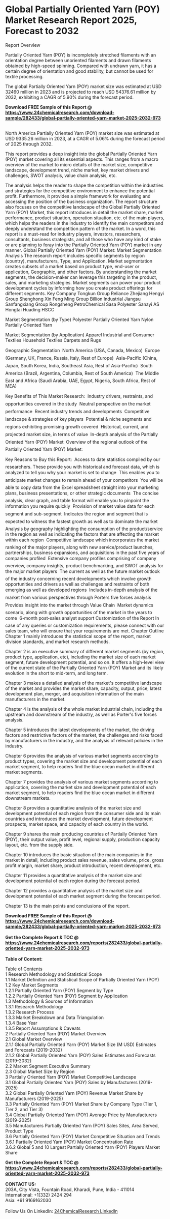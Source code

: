 <h1>Global Partially Oriented Yarn (POY) Market Research Report 2025, Forecast to 2032</h1><p>Report Overview</p><p>
Partially Oriented Yarn (POY) is incompletely stretched filaments with an orientation degree between unoriented filaments and drawn filaments obtained by high-speed spinning. Compared with undrawn yarn, it has a certain degree of orientation and good stability, but cannot be used for textile processing.</p><p>
The global Partially Oriented Yarn (POY) market size was estimated at USD 32460 million in 2023 and is projected to reach USD 54376.61 million by 2032, exhibiting a CAGR of 5.90% during the forecast period.</p><div><b>Download FREE Sample of this Report @ 
            <a href="https://www.24chemicalresearch.com/download-sample/282433/global-partially-oriented-yarn-market-2025-2032-973">
            https://www.24chemicalresearch.com/download-sample/282433/global-partially-oriented-yarn-market-2025-2032-973</a></b></div><br><p>
North America Partially Oriented Yarn (POY) market size was estimated at USD 9335.26 million in 2023, at a CAGR of 5.06% during the forecast period of 2025 through 2032.</p><p>
This report provides a deep insight into the global Partially Oriented Yarn (POY) market covering all its essential aspects. This ranges from a macro overview of the market to micro details of the market size, competitive landscape, development trend, niche market, key market drivers and challenges, SWOT analysis, value chain analysis, etc.</p><p>
The analysis helps the reader to shape the competition within the industries and strategies for the competitive environment to enhance the potential profit. Furthermore, it provides a simple framework for evaluating and accessing the position of the business organization. The report structure also focuses on the competitive landscape of the Global Partially Oriented Yarn (POY) Market, this report introduces in detail the market share, market performance, product situation, operation situation, etc. of the main players, which helps the readers in the industry to identify the main competitors and deeply understand the competition pattern of the market.
In a word, this report is a must-read for industry players, investors, researchers, consultants, business strategists, and all those who have any kind of stake or are planning to foray into the Partially Oriented Yarn (POY) market in any manner.
Global Partially Oriented Yarn (POY) Market: Market Segmentation Analysis
The research report includes specific segments by region (country), manufacturers, Type, and Application. Market segmentation creates subsets of a market based on product type, end-user or application, Geographic, and other factors. By understanding the market segments, the decision-maker can leverage this targeting in the product, sales, and marketing strategies. Market segments can power your product development cycles by informing how you create product offerings for different segments.
Key Company
Tongkun Group
Reliance
Zhejiang Hengyi Group
Shenghong
Xin Feng Ming Group
Billion Industrial
Jiangsu Sanfangxiang Group
Rongsheng PetroChemical
Sasa Polyester Sanayi AS
Hongtai
Huading
HSCC</p><p>
Market Segmentation (by Type)
Polyester Partially Oriented Yarn
Nylon Partially Oriented Yarn</p><p>
Market Segmentation (by Application)
Apparel
Industrial and Consumer Textiles
Household Textiles
Carpets and Rugs</p><p>
Geographic Segmentation
 North America (USA, Canada, Mexico)
 Europe (Germany, UK, France, Russia, Italy, Rest of Europe)
 Asia-Pacific (China, Japan, South Korea, India, Southeast Asia, Rest of Asia-Pacific)
 South America (Brazil, Argentina, Columbia, Rest of South America)
 The Middle East and Africa (Saudi Arabia, UAE, Egypt, Nigeria, South Africa, Rest of MEA)</p><p>
Key Benefits of This Market Research:
 Industry drivers, restraints, and opportunities covered in the study
 Neutral perspective on the market performance
 Recent industry trends and developments
 Competitive landscape &amp; strategies of key players
 Potential &amp; niche segments and regions exhibiting promising growth covered
 Historical, current, and projected market size, in terms of value
 In-depth analysis of the Partially Oriented Yarn (POY) Market
 Overview of the regional outlook of the Partially Oriented Yarn (POY) Market:</p><p>
Key Reasons to Buy this Report:
 Access to date statistics compiled by our researchers. These provide you with historical and forecast data, which is analyzed to tell you why your market is set to change
 This enables you to anticipate market changes to remain ahead of your competitors
 You will be able to copy data from the Excel spreadsheet straight into your marketing plans, business presentations, or other strategic documents
 The concise analysis, clear graph, and table format will enable you to pinpoint the information you require quickly
 Provision of market value data for each segment and sub-segment
 Indicates the region and segment that is expected to witness the fastest growth as well as to dominate the market
 Analysis by geography highlighting the consumption of the product/service in the region as well as indicating the factors that are affecting the market within each region
 Competitive landscape which incorporates the market ranking of the major players, along with new service/product launches, partnerships, business expansions, and acquisitions in the past five years of companies profiled
 Extensive company profiles comprising of company overview, company insights, product benchmarking, and SWOT analysis for the major market players
 The current as well as the future market outlook of the industry concerning recent developments which involve growth opportunities and drivers as well as challenges and restraints of both emerging as well as developed regions
 Includes in-depth analysis of the market from various perspectives through Porters five forces analysis
 Provides insight into the market through Value Chain
 Market dynamics scenario, along with growth opportunities of the market in the years to come
 6-month post-sales analyst support
Customization of the Report
In case of any queries or customization requirements, please connect with our sales team, who will ensure that your requirements are met.
Chapter Outline
Chapter 1 mainly introduces the statistical scope of the report, market division standards, and market research methods.</p><p>
Chapter 2 is an executive summary of different market segments (by region, product type, application, etc), including the market size of each market segment, future development potential, and so on. It offers a high-level view of the current state of the Partially Oriented Yarn (POY) Market and its likely evolution in the short to mid-term, and long term.</p><p>
Chapter 3 makes a detailed analysis of the market's competitive landscape of the market and provides the market share, capacity, output, price, latest development plan, merger, and acquisition information of the main manufacturers in the market.</p><p>
Chapter 4 is the analysis of the whole market industrial chain, including the upstream and downstream of the industry, as well as Porter's five forces analysis.</p><p>
Chapter 5 introduces the latest developments of the market, the driving factors and restrictive factors of the market, the challenges and risks faced by manufacturers in the industry, and the analysis of relevant policies in the industry.</p><p>
Chapter 6 provides the analysis of various market segments according to product types, covering the market size and development potential of each market segment, to help readers find the blue ocean market in different market segments.</p><p>
Chapter 7 provides the analysis of various market segments according to application, covering the market size and development potential of each market segment, to help readers find the blue ocean market in different downstream markets.</p><p>
Chapter 8 provides a quantitative analysis of the market size and development potential of each region from the consumer side and its main countries and introduces the market development, future development prospects, market space, and capacity of each country in the world.</p><p>
Chapter 9 shares the main producing countries of Partially Oriented Yarn (POY), their output value, profit level, regional supply, production capacity layout, etc. from the supply side.</p><p>
Chapter 10 introduces the basic situation of the main companies in the market in detail, including product sales revenue, sales volume, price, gross profit margin, market share, product introduction, recent development, etc.</p><p>
Chapter 11 provides a quantitative analysis of the market size and development potential of each region during the forecast period.</p><p>
Chapter 12 provides a quantitative analysis of the market size and development potential of each market segment during the forecast period.</p><p>
Chapter 13 is the main points and conclusions of the report.</p><p>
</p><div><b>Download FREE Sample of this Report @ 
            <a href="https://www.24chemicalresearch.com/download-sample/282433/global-partially-oriented-yarn-market-2025-2032-973">
            https://www.24chemicalresearch.com/download-sample/282433/global-partially-oriented-yarn-market-2025-2032-973</a></b></div><br><div><b>Get the Complete Report & TOC @ 
            <a href="https://www.24chemicalresearch.com/reports/282433/global-partially-oriented-yarn-market-2025-2032-973">
            https://www.24chemicalresearch.com/reports/282433/global-partially-oriented-yarn-market-2025-2032-973</a></b></div><br>
            <b>Table of Content:</b><p>Table of Contents<br />
1 Research Methodology and Statistical Scope<br />
1.1 Market Definition and Statistical Scope of Partially Oriented Yarn (POY)<br />
1.2 Key Market Segments<br />
1.2.1 Partially Oriented Yarn (POY) Segment by Type<br />
1.2.2 Partially Oriented Yarn (POY) Segment by Application<br />
1.3 Methodology & Sources of Information<br />
1.3.1 Research Methodology<br />
1.3.2 Research Process<br />
1.3.3 Market Breakdown and Data Triangulation<br />
1.3.4 Base Year<br />
1.3.5 Report Assumptions & Caveats<br />
2 Partially Oriented Yarn (POY) Market Overview<br />
2.1 Global Market Overview<br />
2.1.1 Global Partially Oriented Yarn (POY) Market Size (M USD) Estimates and Forecasts (2019-2032)<br />
2.1.2 Global Partially Oriented Yarn (POY) Sales Estimates and Forecasts (2019-2032)<br />
2.2 Market Segment Executive Summary<br />
2.3 Global Market Size by Region<br />
3 Partially Oriented Yarn (POY) Market Competitive Landscape<br />
3.1 Global Partially Oriented Yarn (POY) Sales by Manufacturers (2019-2025)<br />
3.2 Global Partially Oriented Yarn (POY) Revenue Market Share by Manufacturers (2019-2025)<br />
3.3 Partially Oriented Yarn (POY) Market Share by Company Type (Tier 1, Tier 2, and Tier 3)<br />
3.4 Global Partially Oriented Yarn (POY) Average Price by Manufacturers (2019-2025)<br />
3.5 Manufacturers Partially Oriented Yarn (POY) Sales Sites, Area Served, Product Type<br />
3.6 Partially Oriented Yarn (POY) Market Competitive Situation and Trends<br />
3.6.1 Partially Oriented Yarn (POY) Market Concentration Rate<br />
3.6.2 Global 5 and 10 Largest Partially Oriented Yarn (POY) Players Market Share </p><div><b>Get the Complete Report & TOC @ 
            <a href="https://www.24chemicalresearch.com/reports/282433/global-partially-oriented-yarn-market-2025-2032-973">
            https://www.24chemicalresearch.com/reports/282433/global-partially-oriented-yarn-market-2025-2032-973</a></b></div><br><b>CONTACT US:</b><br>
            203A, City Vista, Fountain Road, Kharadi, Pune, India - 411014<br>
            International: +1(332) 2424 294<br>
            Asia: +91 9169162030 <br><br>
            Follow Us On LinkedIn: <a href="https://www.linkedin.com/company/24chemicalresearch/">24ChemicalResearch LinkedIn</a>